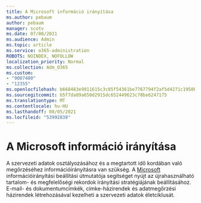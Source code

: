 ```yaml
---
title: A Microsoft információ irányítása
ms.author: pebaum
author: pebaum
manager: scotv
ms.date: 07/08/2021
ms.audience: Admin
ms.topic: article
ms.service: o365-administration
ROBOTS: NOINDEX, NOFOLLOW
localization_priority: Normal
ms.collection: Adm_O365
ms.custom:
- "9007400"
- "12355"
ms.openlocfilehash: b668483e9911615c3c85f54361be7767794f2af5d4271c1950b01b401a2e2ef2
ms.sourcegitcommit: b5f7da89a650d2915dc652449623c78be6247175
ms.translationtype: MT
ms.contentlocale: hu-HU
ms.lasthandoff: 08/05/2021
ms.locfileid: "53992838"
---
```

# <a name="microsoft-information-governance"></a>A Microsoft információ irányítása

A szervezeti adatok osztályozásához és a megtartott idő kordában való megőrzéséhez információirányításra van szükség. A [Microsoft](https://admin.microsoft.com/AdminPortal/Home#/modernonboarding/migsetupguide) információirányítási beállítási útmutatója segítséget nyújt az újrahasználható tartalom- és megfelelőségi rekordok irányítási stratégiájának beállításához. E-mail- és dokumentumcímkék, címke-házirendek és adatmegőrzési házirendek létrehozásával kezelheti a szervezeti adatok életciklusát.

